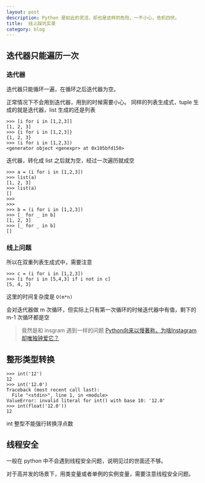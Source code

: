 ```yaml
---
layout: post
description: Python 是如此的灵活，却也是这样的危险，一不小心，危机四伏。
title:  线上踩坑实录
category: blog
---
```



## 迭代器只能遍历一次

### 迭代器

迭代器只能循环一遍，在循环之后迭代器为空。

正常情况下不会用到迭代器，用到的时候需要小心。
同样的列表生成式，tuple 生成的就是迭代器，list 生成的还是列表
```
>>> [i for i in [1,2,3]]
[1, 2, 3]
>>> {i for i in [1,2,3]}
{1, 2, 3}
>>> (i for i in [1,2,3])
<generator object <genexpr> at 0x105bfd150>
```

迭代器，转化成 list 之后就为空，经过一次遍历就成空

```
>>> a = (i for i in [1,2,3])
>>> list(a)
[1, 2, 3]
>>> list(a)
[]
>>>
>>>
>>> b = (i for i in [1,2,3])
>>> [_ for _ in b]
[1, 2, 3]
>>> [_ for _ in b]
[]
```

### 线上问题

所以在双重列表生成式中，需要注意

```
>>> c = (i for i in [1,2,3])
>>> [i for i in [5,4,3] if i not in c]
[5, 4, 3]
```

这里的时间复杂度是 `O(m*n)`

会对迭代器做 m 次循环，但实际上只有第一次循环的时候迭代器中有值，剩下的 m-1 次循环都是空

> 竟然是和 insgram 遇到一样的问题 [Python向来以慢著称，为啥Instagram却唯独钟爱它？](https://www.infoq.cn/article/instagram-pycon-2017/)

## 整形类型转换

```
>>> int('12')
12
>>> int('12.0')
Traceback (most recent call last):
  File "<stdin>", line 1, in <module>
ValueError: invalid literal for int() with base 10: '12.0'
>>> int(float('12.0'))
12
```

int 整型不能强行转换浮点数

## 线程安全

一般在 python 中不会遇到线程安全问题，说明见过的世面还不够。

对于高并发的场景下，用类变量或者单例的实例变量，需要注意线程安全问题。
